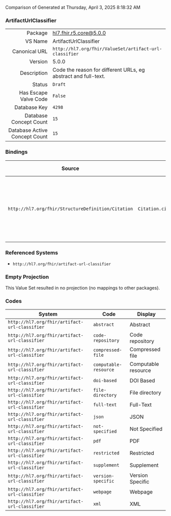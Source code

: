 Comparison of 
Generated at Thursday, April 3, 2025 8:18:32 AM

### ArtifactUrlClassifier

|      |     |
| ---: | --- |
| Package | hl7.fhir.r5.core@5.0.0 |
| VS Name | ArtifactUrlClassifier |
| Canonical URL | `http://hl7.org/fhir/ValueSet/artifact-url-classifier` |
| Version | 5.0.0 |
| Description | Code the reason for different URLs, eg abstract and full-text. |
| Status | `Draft` |
| Has Escape Valve Code | `False` |
| Database Key | `4298` |
| Database Concept Count | `15` |
| Database Active Concept Count | `15` |
### Bindings

| Source | Element | Binding | Strength | Element Short |
| ------ | ------- | ------- | -------- | ------------- |
| `http://hl7.org/fhir/StructureDefinition/Citation` | `Citation.citedArtifact.webLocation.classifier` | `http://hl7.org/fhir/ValueSet/artifact-url-classifier` | `Extensible` | Code the reason for different URLs, e.g. abstract and full-text |

### Referenced Systems

* `http://hl7.org/fhir/artifact-url-classifier`
### Empty Projection

This Value Set resulted in no projection (no mappings to other packages).

### Codes

| System | Code | Display |
| ------ | ---- | ------- |
| `http://hl7.org/fhir/artifact-url-classifier` | `abstract` | Abstract |
| `http://hl7.org/fhir/artifact-url-classifier` | `code-repository` | Code repository |
| `http://hl7.org/fhir/artifact-url-classifier` | `compressed-file` | Compressed file |
| `http://hl7.org/fhir/artifact-url-classifier` | `computable-resource` | Computable resource |
| `http://hl7.org/fhir/artifact-url-classifier` | `doi-based` | DOI Based |
| `http://hl7.org/fhir/artifact-url-classifier` | `file-directory` | File directory |
| `http://hl7.org/fhir/artifact-url-classifier` | `full-text` | Full-Text |
| `http://hl7.org/fhir/artifact-url-classifier` | `json` | JSON |
| `http://hl7.org/fhir/artifact-url-classifier` | `not-specified` | Not Specified |
| `http://hl7.org/fhir/artifact-url-classifier` | `pdf` | PDF |
| `http://hl7.org/fhir/artifact-url-classifier` | `restricted` | Restricted |
| `http://hl7.org/fhir/artifact-url-classifier` | `supplement` | Supplement |
| `http://hl7.org/fhir/artifact-url-classifier` | `version-specific` | Version Specific |
| `http://hl7.org/fhir/artifact-url-classifier` | `webpage` | Webpage |
| `http://hl7.org/fhir/artifact-url-classifier` | `xml` | XML |
